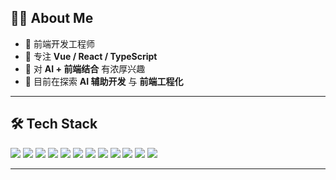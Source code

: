 <!-- 顶部横幅（科技风格 Banner） -->
<!-- 
<p align="center">
  <img src="https://capsule-render.vercel.app/api?type=waving&color=0:00F0FF,100:9D00FF&height=200&section=header&text=Darkingtail%20🚀%20Frontend%20Engineer&fontSize=35&fontColor=FFFFFF&animation=fadeIn&fontAlignY=35" />
</p>


---
-->

## 👨‍💻 About Me
- 🚀 前端开发工程师  
- 🔭 专注 **Vue / React / TypeScript**  
- 🤖 对 **AI + 前端结合** 有浓厚兴趣  
- 🌱 目前在探索 **AI 辅助开发** 与 **前端工程化**  

---

## 🛠️ Tech Stack

<p align="left">
  <!-- 前端基础 -->
  <img src="https://img.shields.io/badge/JavaScript-F7DF1E?style=for-the-badge&logo=javascript&logoColor=000" />
  <img src="https://img.shields.io/badge/TypeScript-3178C6?style=for-the-badge&logo=typescript&logoColor=fff" />
  <img src="https://img.shields.io/badge/HTML5-E34F26?style=for-the-badge&logo=html5&logoColor=fff" />
  <img src="https://img.shields.io/badge/CSS3-1572B6?style=for-the-badge&logo=css3&logoColor=fff" />
  <!-- 框架 -->
  <img src="https://img.shields.io/badge/Vue-4FC08D?style=for-the-badge&logo=vue.js&logoColor=fff" />
  <img src="https://img.shields.io/badge/React-61DAFB?style=for-the-badge&logo=react&logoColor=000" />
  <img src="https://img.shields.io/badge/Vite-646CFF?style=for-the-badge&logo=vite&logoColor=fff" />
  <img src="https://img.shields.io/badge/Next.js-000000?style=for-the-badge&logo=next.js&logoColor=fff" />
  <!-- AI / 工程化 -->
  <img src="https://img.shields.io/badge/AI-000000?style=for-the-badge&logo=openai&logoColor=00F0FF" />
  <img src="https://img.shields.io/badge/Node.js-339933?style=for-the-badge&logo=node.js&logoColor=fff" />
  <img src="https://img.shields.io/badge/Git-F05032?style=for-the-badge&logo=git&logoColor=fff" />
  <img src="https://img.shields.io/badge/Docker-2496ED?style=for-the-badge&logo=docker&logoColor=fff" />
</p>

---
<!--
## 📊 GitHub Stats

<p align="center">
  <img height="160" src="https://github-readme-stats.vercel.app/api?username=Darkingtail&show_icons=true&theme=radical" alt="GitHub stats" />
  <img height="160" src="https://github-readme-stats.vercel.app/api/top-langs/?username=Darkingtail&layout=compact&theme=radical" alt="Top Langs" />
</p>

---

## 🔥 Contribution Streak

<p align="center">
  <img src="https://streak-stats.demolab.com?user=Darkingtail&theme=radical&hide_border=true&border_radius=10" alt="GitHub Streak" />
</p>

---

## 🐍 Contribution Snake

<p align="center">
  <img src="https://raw.githubusercontent.com/Darkingtail/Darkingtail/output/github-contribution-grid-snake.svg" alt="snake animation" />
</p>
 -->
